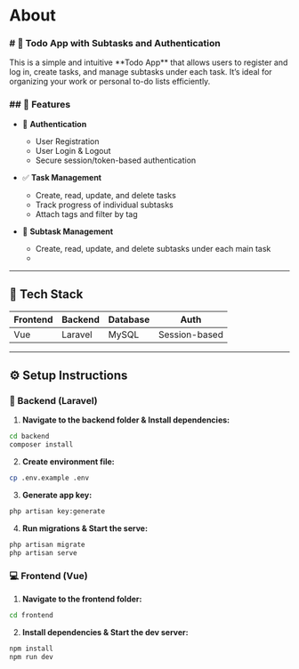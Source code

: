 <h1>About</h1>
<h3># 📝 Todo App with Subtasks and Authentication</h3>
<p>This is a simple and intuitive **Todo App** that allows users to register and log in, create tasks, and manage subtasks under each task. It’s ideal for organizing your work or personal to-do lists efficiently.</p>

<h3>## 🔧 Features</h3>

- 🔐 **Authentication**
  - User Registration
  - User Login & Logout
  - Secure session/token-based authentication

- ✅ **Task Management**
  - Create, read, update, and delete tasks
  - Track progress of individual subtasks
  - Attach tags and filter by tag

- 🧩 **Subtask Management**
  - Create, read, update, and delete subtasks under each main task
  - 
---

## 🚀 Tech Stack

| Frontend      | Backend        | Database   | Auth         |
|---------------|----------------|------------|--------------|
| Vue           | Laravel        | MySQL      | Session-based |


---

## ⚙️ Setup Instructions

### 🔧 Backend (Laravel)

1. **Navigate to the backend folder & Install dependencies:**
```bash
cd backend
composer install
```
2. **Create environment file:**
```bash
cp .env.example .env
```
3. **Generate app key:**
```bash
php artisan key:generate
```
4. **Run migrations & Start the serve:**
```bash
php artisan migrate
php artisan serve
```

### 💻 Frontend (Vue)
1. **Navigate to the frontend folder:**
```bash
cd frontend
```
2. **Install dependencies & Start the dev server:**
```bash
npm install
npm run dev
```
